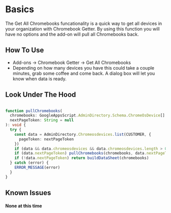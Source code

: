 # Basics

The Get All Chromebooks funcationality is a quick way to get all devices in your organization with Chromebook Getter.
By using this function you will have no options and the add-on will pull all Chromebooks back.

## How To Use

* Add-ons -> Chromebook Getter -> Get All Chromebooks
* Depending on how many devices you have this could take a couple minutes, grab some coffee and come back. A dialog box will let you know when data is ready.

## Look Under The Hood

```ts

function pullChromebooks(
  chromebooks: GoogleAppsScript.AdminDirectory.Schema.ChromeOsDevice[] = [],
  nextPageToken: String = null
): void {
  try {
    const data = AdminDirectory.Chromeosdevices.list(CUSTOMER, {
      pageToken: nextPageToken
    })
    if (data && data.chromeosdevices && data.chromeosdevices.length > 0) chromebooks.push(...data.chromeosdevices)
    if (data.nextPageToken) pullChromebooks(chromebooks, data.nextPageToken)
    if (!data.nextPageToken) return buildDataSheet(chromebooks)
  } catch (error) {
    ERROR_MESSAGE(error)
  }
}

```

## Known Issues

#### None at this time
